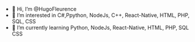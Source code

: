 - 👋 Hi, I’m @HugoFleurence
- 👀 I’m interested in C#,Ppython, NodeJs, C++, React-Native, HTML, PHP, SQL, CSS
- 🌱 I’m currently learning Python, NodeJs, React-Native, HTML, PHP, SQL CSS


<!---
HugoFleurence/HugoFleurence is a ✨ special ✨ repository because its `README.md` (this file) appears on your GitHub profile.
You can click the Preview link to take a look at your changes.
--->
